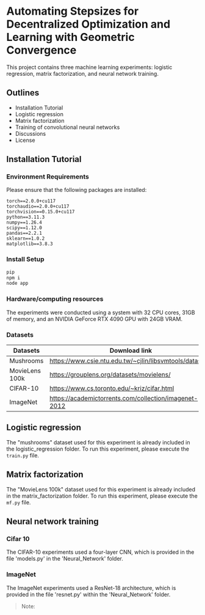 # Automating Stepsizes for Decentralized Optimization and Learning with Geometric Convergence
This project contains three machine learning experiments: logistic regression, matrix factorization, and neural network training. 
## Outlines
- Installation Tutorial
- Logistic regression
- Matrix factorization
- Training of convolutional neural networks
- Discussions
- License

## Installation Tutorial
### Environment Requirements
Please ensure that the following packages are installed:
```
torch==2.0.0+cu117
torchaudio==2.0.0+cu117
torchvision==0.15.0+cu117
python==3.11.3
numpy==1.26.4
scipy==1.12.0
pandas==2.2.1
sklearn==1.0.2
matplotlib==3.8.3
```

### Install Setup
```sh
pip 
npm i
node app
```

### Hardware/computing resources
The experiments were conducted using a system with 32 CPU cores, 31GB of memory, and an NVIDIA GeForce RTX 4090 GPU with 24GB VRAM.

### Datasets
| Datasets | Download link |
| ------ | ------ |
| Mushrooms | https://www.csie.ntu.edu.tw/~cjlin/libsvmtools/datasets/ |
| MovieLens 100k | https://grouplens.org/datasets/movielens/|
| CIFAR-10 | https://www.cs.toronto.edu/~kriz/cifar.html |
| ImageNet | https://academictorrents.com/collection/imagenet-2012 |


## Logistic regression
The "mushrooms" dataset used for this experiment is already included in the logistic_regression folder. To run this experiment, please execute the ``train.py`` file.

## Matrix factorization
The "MovieLens 100k" dataset used for this experiment is already included in the matrix_factorization folder. To run this experiment, please execute the ``mf.py`` file.

## Neural network training
### Cifar 10
The CIFAR-10 experiments used a four-layer CNN, which is provided in the file 'models.py' in the 'Neural_Network' folder.

### ImageNet
The ImageNet experiments used a ResNet-18 architecture, which is provided in the file 'resnet.py' within the 'Neural_Network' folder.

> Note:







